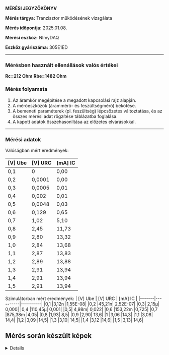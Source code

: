 **MÉRÉSI JEGYZŐKÖNYV**

**Mérés tárgya:** Tranzisztor működésének vizsgálata


**Mérés időpontja:** 2025.01.08.

**Mérési eszköz:** NImyDAQ

**Eszköz gyáriszáma:** 305E1ED

---
### **Mérésben használt ellenállások valós értékei**

**Rc=212 Ohm**
**Rbe=1482 Ohm**

### **Mérés folyamata**

1. Az áramkör megépítése a megadott kapcsolási rajz alapján.
2. A mérőeszközök (árammérő- és feszültségmérő)  bekötése.
3. A bemeneti paraméterek (pl. feszültség) lépcsőzetes változtatása, és az összes mérési adat rögzítése táblázatba foglalása.
4. A kapott adatok összehasonlítása az előzetes elvárásokkal.

---

### **Mérési adatok**

Valóságban mért eredmények:

| [V] Ube | [V] URC | [mA] IC |
|-------|----------|----------|
|0,1  |0   |  0,00|
|0,2  |0,0001| 0,00|
|0,3  |0,0005 |0,01|
|0,4  | 0,002 |  0,01|
|0,5 | 0,0048| 0,03|
|0,6  |0,129|  0,65|
|0,7  |1,02   | 5,10|
|0,8  |2,45   | 11,73|
|0,9  |2,80  |  13,32|
|1,0  |2,84  |  13,68|
|1,1  |2,87 |   13,83|
|1,2  |2,89 |   13,88|
|1,3  |2,91  |  13,94|
|1,4  |2,91  |  13,94|
|1,5 | 2,91  |  13,94|





Szimulátorban mért eredmények:
| [V] Ube | [V] URC | [mA] IC |
|-------|----------|----------|
|0,1	|3,12n	|1,55E-08|
|0,2	|45,21n|	2,52E-07|
|0,3|	2,15µ|	0,000|
|0,4	|110,45µ|	0,001|
|0,5|	4,98m|	0,022|
|0,6	|153,22m	|0,725|
|0,7	|875,38m	|4,05|
|0,8	|1,93|	8,5|
|0,9	|2,90|	13,6|
|1	|3,06	|14,3|
|1,1	|3,08|	14,4|
|1,2	|3,09	|14,5|
|1,3	|3,10|	14,5|
|1,4	|3,12	|14,6|
|1,5	|3,13|	14,6|



## Mérés során készült képek
<details>
    <details>
      <summary>Az összeépített áramkör</summary>
       <img src="![401086602-e4d056df-9a72-4caa-8a8d-96aed0a157f3](https://github.com/user-attachments/assets/725ce14c-03d8-4ddc-860b-5f33066e43ac)"
    </details>
    <details>
      <summary>Az összeépített áramkör Falstadban</summary>
       <img src="![falstadt](https://github.com/user-attachments/assets/4dffc799-1c84-4737-b64a-1cf82c39efb7)"
    </details>
    <details>
      <summary>Valóságos Grafikon</summary>
      <img src="https://github.com/user-attachments/assets/38523ee9-db2a-44c5-a416-678893c90512">
    </details>
    <details>
      <summary>Szimulátor Grafikon</summary>
      <img src="https://github.com/user-attachments/assets/002936e8-53cf-45bc-8755-0372fdb675bc">
    </details>
</details>
